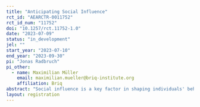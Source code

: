 ```yaml
---
title: "Anticipating Social Influence"
rct_id: "AEARCTR-0011752"
rct_id_num: "11752"
doi: "10.1257/rct.11752-1.0"
date: "2023-07-09"
status: "in_development"
jel: ""
start_year: "2023-07-10"
end_year: "2023-09-30"
pi: "Jonas Radbruch"
pi_other:
  - name: Maximilian Müller
    email: maximilian.mueller@briq-institute.org
    affiliation: Briq
abstract: "Social influence is a key factor in shaping individuals' behavior across various domains of life. The purpose of this research project is to investigate how individuals anticipate and respond to social influences in various settings, with a focus on effort provision and working time. This research will not only enhance our understanding of human behavior, but also provide valuable insights for policymakers and organizations seeking to design environments that promote optimal decision making and to regulators overseeing organizations that may exploit the social naiveté of their members, employees, or customers."
layout: registration
---
```


